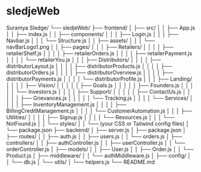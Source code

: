 # sledjeWeb 
Suramya Sledge/
└── sledjeWeb/
    ├── frontend/
    │   ├── src/
    │   │   ├── App.js
    │   │   ├── index.js
    │   │   ├── components/
    │   │   │   ├── Login.js
    │   │   │   ├── Navbar.js
    │   │   │   └── Structure.js
    │   │   ├── assets/
    │   │   │   └── navBarLogo1.png
    │   │   ├── pages/
    │   │   │   ├── Retailers/
    │   │   │   │   ├── retailerShelf.js
    │   │   │   │   ├── retailerOrders.js
    │   │   │   │   ├── retailerPayment.js
    │   │   │   │   └── retailerYou.js
    │   │   │   ├── Distributors/
    │   │   │   │   ├── distributorLayout.js
    │   │   │   │   ├── distributorProducts.js
    │   │   │   │   ├── distributorOrders.js
    │   │   │   │   ├── distributorOverview.js
    │   │   │   │   ├── distributorPayments.js
    │   │   │   │   └── distributorProfile.js
    │   │   │   ├── Landing/
    │   │   │   │   ├── Vision/
    │   │   │   │   │   ├── Goals.js
    │   │   │   │   │   ├── Founders.js
    │   │   │   │   │   └── Investors.js
    │   │   │   │   ├── Support/
    │   │   │   │   │   ├── ContactUs.js
    │   │   │   │   │   ├── Grievances.js
    │   │   │   │   │   └── Tracking.js
    │   │   │   │   └── Services/
    │   │   │   │       ├── InventoryManagement.js
    │   │   │   │       ├── BillingCreditManagement.js
    │   │   │   │       └── CustomerAutomation.js
    │   │   │   ├── Utilities/
    │   │   │   │   ├── Signup.js
    │   │   │   │   └── Resources.js
    │   │   │   └── NotFound.js
    │   │   └── styles/
    │   │       └── (your CSS or Tailwind config files)
    │   └── package.json
    ├── backend/
    │   ├── server.js
    │   ├── package.json
    │   ├── routes/
    │   │   ├── auth.js
    │   │   ├── users.js
    │   │   └── orders.js
    │   ├── controllers/
    │   │   ├── authController.js
    │   │   ├── userController.js
    │   │   └── orderController.js
    │   ├── models/
    │   │   ├── User.js
    │   │   ├── Order.js
    │   │   └── Product.js
    │   ├── middleware/
    │   │   └── authMiddleware.js
    │   ├── config/
    │   │   └── db.js
    │   └── utils/
    │       └── helpers.js
    └── README.md